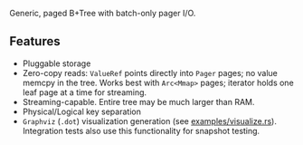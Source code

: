 Generic, paged B+Tree with batch-only pager I/O.

## Features

- Pluggable storage
- Zero-copy reads: `ValueRef` points directly into `Pager` pages; no value memcpy in the tree. Works best with `Arc<Mmap>` pages; iterator holds one leaf page at a time for streaming.
- Streaming-capable. Entire tree may be much larger than RAM.
- Physical/Logical key separation
- `Graphviz` (`.dot`) visualization generation (see [examples/visualize.rs](examples/visualize.rs)). Integration tests also use this functionality for snapshot testing.
